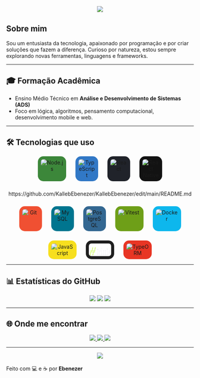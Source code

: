 <!-- Banner opcional -->
<div align="center">
  <img src="https://capsule-render.vercel.app/api?type=waving&color=0A66C2&height=200&section=header&text=Bem-vindo,%20Dev!&fontSize=40&fontColor=ffffff" />
</div>

## Sobre mim

Sou um entusiasta da tecnologia, apaixonado por programação e por criar soluções que fazem a diferença. Curioso por natureza, estou sempre explorando novas ferramentas, linguagens e frameworks.

---

## 🎓 Formação Acadêmica

- Ensino Médio Técnico em **Análise e Desenvolvimento de Sistemas (ADS)**  
- Foco em lógica, algoritmos, pensamento computacional, desenvolvimento mobile e web.

---

## 🛠️ Tecnologias que uso
<div align="center" style="display: flex; flex-wrap: wrap; gap: 25px; justify-content: center;">

  <!-- Node.js -->
  <img src="https://cdn.jsdelivr.net/gh/devicons/devicon/icons/nodejs/nodejs-original.svg" width="60" style="border-radius: 15px; background-color: #3C873A; padding: 8px;" title="Node.js"/>

  <!-- TypeScript -->
  <img src="https://cdn.jsdelivr.net/gh/devicons/devicon/icons/typescript/typescript-original.svg" width="45" style="border-radius: 15px; background-color: #3178C6; padding: 8px;" title="TypeScript"/>

  <!-- React -->
  <img src="https://cdn.jsdelivr.net/gh/devicons/devicon/icons/react/react-original.svg" width="45" style="border-radius: 15px; background-color: #20232a; padding: 8px;" title="React"/>

  <!-- React Native -->
  <img src="https://cdn.jsdelivr.net/gh/devicons/devicon/icons/react/react-original.svg" width="45" style="border-radius: 15px; background-color: #121212; padding: 8px;" title="React Native"/>
https://github.com/KallebEbenezer/KallebEbenezer/edit/main/README.md
  <!-- Git -->
  <img src="https://cdn.jsdelivr.net/gh/devicons/devicon/icons/git/git-original.svg" width="45" style="border-radius: 15px; background-color: #F05032; padding: 8px;" title="Git"/>

  <!-- MySQL -->
  <img src="https://cdn.jsdelivr.net/gh/devicons/devicon/icons/mysql/mysql-original.svg" width="45" style="border-radius: 15px; background-color: #00758F; padding: 8px;" title="MySQL"/>

  <!-- PostgreSQL -->
  <img src="https://cdn.jsdelivr.net/gh/devicons/devicon/icons/postgresql/postgresql-original.svg" width="45" style="border-radius: 15px; background-color: #336791; padding: 8px;" title="PostgreSQL"/>

  <!-- Vitest (customizado com fundo) -->
  <img src="https://vitest.dev/logo.svg" width="60" style="border-radius: 15px; background-color: #6E9F18; padding: 8px;" title="Vitest"/>

  <!-- Docker -->
  <img src="https://cdn.jsdelivr.net/gh/devicons/devicon/icons/docker/docker-original.svg" width="60" style="border-radius: 15px; background-color: #0db7ed; padding: 8px;" title="Docker"/>

  <!-- JavaScript -->
  <img src="https://cdn.jsdelivr.net/gh/devicons/devicon/icons/javascript/javascript-original.svg" width="60" style="border-radius: 15px; background-color: #F7DF1E; padding: 8px;" title="JavaScript"/>

  <!-- Drizzle ORM (logo oficial com fundo escuro) -->
  <img src="https://github.com/drizzle-team/drizzle-orm/raw/main/misc/readme/logo-github-sq-dark.svg" width="60" style="border-radius: 15px; background-color: #1E1E1E; padding: 8px;" title="Drizzle ORM"/>

  <!-- TypeORM (ícone vetorizado com fundo vermelho) -->
  <img src="https://logowik.com/content/uploads/images/typeorm-icon-logo71440.logowik.com.webp" width="60" style="border-radius: 15px; background-color: #E83524; padding: 8px;" title="TypeORM"/>

</div>





---

## 📊 Estatísticas do GitHub

<div align="center">

<img src="https://github-readme-stats.vercel.app/api?username=ebenezerxzz&show_icons=true&theme=blueberry&hide_border=true" />
<img src="https://github-readme-stats.vercel.app/api/top-langs/?username=ebenezerxzz&layout=compact&theme=blueberry&hide_border=true" />
<img src="https://github-readme-streak-stats.herokuapp.com/?user=ebenezerxzz&theme=blueberry&hide_border=true" />

</div>

---

## 🌐 Onde me encontrar

<div align="center">

<a href="https://www.linkedin.com/in/SEU_USUARIO/" target="_blank">
  <img src="https://img.shields.io/badge/LinkedIn-0A66C2?style=for-the-badge&logo=linkedin&logoColor=white"/>
</a>

<a href="mailto:seuemail@email.com">
  <img src="https://img.shields.io/badge/Email-D14836?style=for-the-badge&logo=gmail&logoColor=white"/>
</a>

<a href="https://github.com/ebenezerxzz" target="_blank">
  <img src="https://img.shields.io/badge/GitHub-000000?style=for-the-badge&logo=github&logoColor=white"/>
</a>

</div>

---

<div align="center">
  <img src="https://capsule-render.vercel.app/api?type=waving&color=0A66C2&height=120&section=footer"/>
</div>

Feito com 💻 e ☕ por **Ebenezer**
